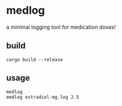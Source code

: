 # medlog
a minimal logging tool for medication doses!

## build
```
cargo build --release
```

## usage
```
medlog
medlog estradiol-mg.log 2.5
```
